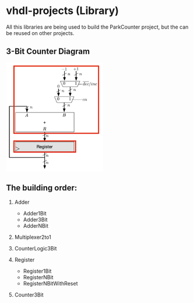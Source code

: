 # vhdl-projects (Library)

All this libraries are being used to build the ParkCounter project,
but the can be reused on other projects.

## 3-Bit Counter Diagram

![Counter3Bit](/Library/Counter3Bit/System%20Architecture.PNG)

## The building order:

1. Adder
    * Adder1Bit
    * Adder3Bit
    * AdderNBit

2. Multiplexer2to1

3. CounterLogic3Bit

4. Register
    * Register1Bit
    * RegisterNBit 
    * RegisterNBitWithReset 

5. Counter3Bit

